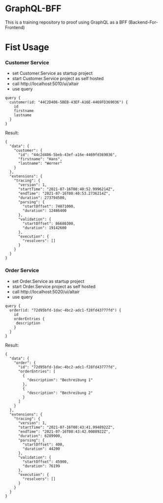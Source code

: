 # GraphQL-BFF
This is a training repository to proof using GraphQL as a BFF (Backend-For-Frontend)

# Fist Usage 

### Customer Service 

- set Customer.Service as startup project 
- start Customer.Service project as self hosted 
- call http://localhost:5010/ui/altair
- use query 

```
query {
  customer(id: "44C2D406-5BEB-43EF-A16E-4469FD369036") {
    id
    firstname
    lastname
  }
}
```
Result: 
```
{
  "data": {
    "customer": {
      "id": "44c2d406-5beb-43ef-a16e-4469fd369036",
      "firstname": "Hans",
      "lastname": "Werner"
    }
  },
  "extensions": {
    "tracing": {
      "version": 1,
      "startTime": "2021-07-16T08:40:52.9996214Z",
      "endTime": "2021-07-16T08:40:53.2736214Z",
      "duration": 273794500,
      "parsing": {
        "startOffset": 74071000,
        "duration": 12486400
      },
      "validation": {
        "startOffset": 86680300,
        "duration": 19142600
      },
      "execution": {
        "resolvers": []
      }
    }
  }
}

```

### Order Service 

- set Order.Service as startup project 
- start Order.Service project as self hosted 
- call http://localhost:5020/ui/altair
- use query 

```
query {
  order(id: "72d95bfd-1dac-4bc2-adc1-f28fd43777fd") {
    id
    orderEntries {
     description 
    }
  }
}
```

Result:
```
{
  "data": {
    "order": {
      "id": "72d95bfd-1dac-4bc2-adc1-f28fd43777fd",
      "orderEntries": [
        {
          "description": "Bechreibung 1"
        },
        {
          "description": "Bechreibung 2"
        }
      ]
    }
  },
  "extensions": {
    "tracing": {
      "version": 1,
      "startTime": "2021-07-16T08:43:41.9948922Z",
      "endTime": "2021-07-16T08:43:42.0008922Z",
      "duration": 6289900,
      "parsing": {
        "startOffset": 400,
        "duration": 44200
      },
      "validation": {
        "startOffset": 45900,
        "duration": 76199
      },
      "execution": {
        "resolvers": []
      }
    }
  }
}
```